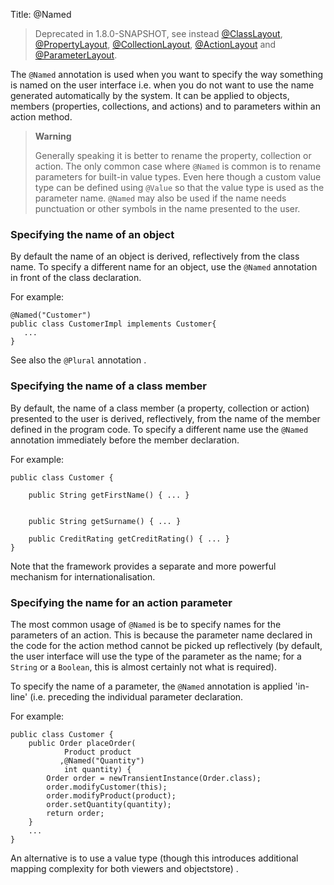 Title: @Named

> Deprecated in 1.8.0-SNAPSHOT, see instead [@ClassLayout](./ClassLayout.html), [@PropertyLayout](./PropertyLayout.html),  [@CollectionLayout](./CollectionLayout.html),  [@ActionLayout](./ActionLayout.html) and [@ParameterLayout](./ParameterLayout.html).

The `@Named` annotation is used when you want to specify the way
something is named on the user interface i.e. when you do not want to
use the name generated automatically by the system. It can be applied to
objects, members (properties, collections, and actions) and to
parameters within an action method.

> **Warning**
>
> Generally speaking it is better to rename the property, collection or
> action. The only common case where `@Named` is common is to rename
> parameters for built-in value types. Even here though a custom value
> type can be defined using `@Value` so that the value type is used as the
> parameter name. `@Named` may also be used if the name needs punctuation
> or other symbols in the name presented to the user.

### Specifying the name of an object

By default the name of an object is derived, reflectively from the class
name. To specify a different name for an object, use the `@Named`
annotation in front of the class declaration.

For example:

    @Named("Customer")
    public class CustomerImpl implements Customer{
       ...
    }

See also the `@Plural` annotation <!--, ?-->.

### Specifying the name of a class member

By default, the name of a class member (a property, collection or
action) presented to the user is derived, reflectively, from the name of
the member defined in the program code. To specify a different name use
the `@Named
          `annotation immediately before the member declaration.

For example:

    public class Customer {
        
        public String getFirstName() { ... }

        
        public String getSurname() { ... }

        public CreditRating getCreditRating() { ... }
    }

Note that the framework provides a separate and more powerful mechanism
for internationalisation.

### Specifying the name for an action parameter

The most common usage of `@Named` is be to specify names for the
parameters of an action. This is because the parameter name declared in
the code for the action method cannot be picked up reflectively (by
default, the user interface will use the type of the parameter as the
name; for a `String` or a `Boolean`, this is almost certainly not what is
required).

To specify the name of a parameter, the `@Named` annotation is applied
'in-line' (i.e. preceding the individual parameter declaration.

For example:

    public class Customer {
        public Order placeOrder(
                Product product
               ,@Named("Quantity")
                int quantity) {
            Order order = newTransientInstance(Order.class);
            order.modifyCustomer(this);
            order.modifyProduct(product);
            order.setQuantity(quantity);        
            return order;
        }
        ...
    }

An alternative is to use a value type (though this introduces additional mapping complexity for both viewers and objectstore) <!--, as described in ?-->.
